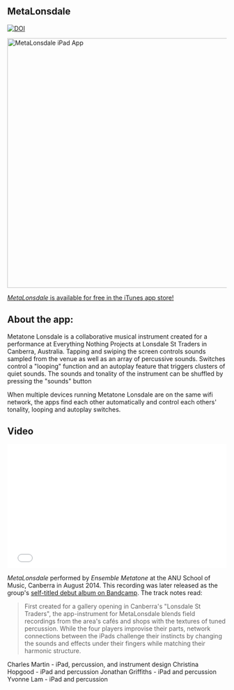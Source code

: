 ## MetaLonsdale

[![DOI](https://zenodo.org/badge/20166/cpmpercussion/MetaLonsdale.svg)](https://zenodo.org/badge/latestdoi/20166/cpmpercussion/MetaLonsdale)

<a href="https://www.flickr.com/photos/chuck_notorious/13959689662" title="MetaLonsdale iPad App by Charles Martin, on Flickr"><img src="https://farm8.staticflickr.com/7153/13959689662_4e5df8aed0_c.jpg" width="800" height="572" alt="MetaLonsdale iPad App"></a>

<a href="https://itunes.apple.com/au/app/metalonsdale/id694075948?mt=8&uo=4" target="itunes_store">_MetaLonsdale_ is available for free in the iTunes app store!</a>

## About the app:

Metatone Lonsdale is a collaborative musical instrument created for a performance at Everything Nothing Projects at Lonsdale St Traders in Canberra, Australia. Tapping and swiping the screen controls sounds sampled from the venue as well as an array of percussive sounds. Switches control a "looping" function and an autoplay feature that triggers clusters of quiet sounds. The sounds and tonality of the instrument can be shuffled by pressing the "sounds" button 

When multiple devices running Metatone Lonsdale are on the same wifi network, the apps find each other automatically and control each others' tonality, looping and autoplay switches.

## Video

<iframe width="504" height="284" src="//www.youtube.com/embed/pYxEbKk7jPs" frameborder="0" allowfullscreen></iframe>

_MetaLonsdale_ performed by _Ensemble Metatone_ at the ANU School of Music, Canberra in August 2014. This recording was later released as the group's [self-titled debut album on Bandcamp](http://charlesmartin.bandcamp.com/album/ensemble-metatone). The track notes read: 

> First created for a gallery opening in Canberra's "Lonsdale St Traders", the app-instrument for MetaLonsdale blends field recordings from the area's cafés and shops with the textures of tuned percussion. While the four players improvise their parts, network connections between the iPads challenge their instincts by changing the sounds and effects under their fingers while matching their harmonic structure.

Charles Martin - iPad, percussion, and instrument design 
Christina Hopgood - iPad and percussion 
Jonathan Griffiths - iPad and percussion 
Yvonne Lam - iPad and percussion 
